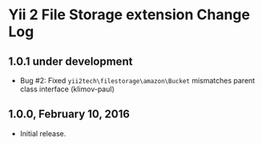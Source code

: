 Yii 2 File Storage extension Change Log
=======================================

1.0.1 under development
-----------------------

- Bug #2: Fixed `yii2tech\filestorage\amazon\Bucket` mismatches parent class interface (klimov-paul)


1.0.0, February 10, 2016
------------------------

- Initial release.
